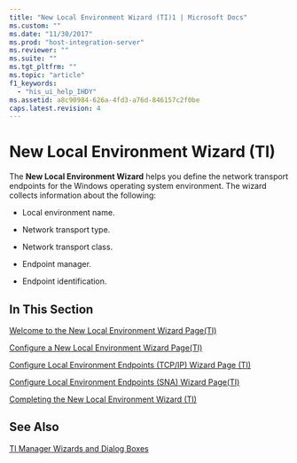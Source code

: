```yaml
---
title: "New Local Environment Wizard (TI)1 | Microsoft Docs"
ms.custom: ""
ms.date: "11/30/2017"
ms.prod: "host-integration-server"
ms.reviewer: ""
ms.suite: ""
ms.tgt_pltfrm: ""
ms.topic: "article"
f1_keywords: 
  - "his_ui_help_IHDY"
ms.assetid: a8c90984-626a-4fd3-a76d-846157c2f0be
caps.latest.revision: 4
---
```

# New Local Environment Wizard (TI)
The **New Local Environment Wizard** helps you define the network transport endpoints for the Windows operating system environment. The wizard collects information about the following:  
  
-   Local environment name.  
  
-   Network transport type.  
  
-   Network transport class.  
  
-   Endpoint manager.  
  
-   Endpoint identification.  
  
## In This Section  
 [Welcome to the New Local Environment Wizard Page(TI)](../core/welcome-to-the-new-local-environment-wizard-page-ti-2.md)  
  
 [Configure a New Local Environment Wizard Page(TI)](../core/configure-a-new-local-environment-wizard-page-ti-2.md)  
  
 [Configure Local Environment Endpoints (TCP/IP) Wizard Page (TI)](../core/configure-local-environment-endpoints-tcp-ip-wizard-page-ti-2.md)  
  
 [Configure Local Environment Endpoints (SNA) Wizard Page(TI)](../core/configure-local-environment-endpoints-sna-wizard-page-ti-2.md)  
  
 [Completing the New Local Environment Wizard (TI)](../core/completing-the-new-local-environment-wizard-ti-2.md)  
  
## See Also  
 [TI Manager Wizards and Dialog Boxes](../core/ti-manager-wizards-and-dialog-boxes2.md)
